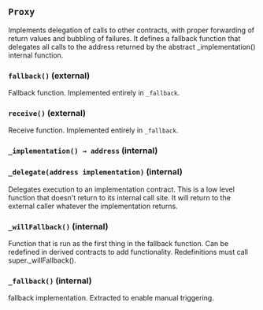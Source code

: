 ## `Proxy`



Implements delegation of calls to other contracts, with proper
forwarding of return values and bubbling of failures.
It defines a fallback function that delegates all calls to the address
returned by the abstract _implementation() internal function.


### `fallback()` (external)



Fallback function.
Implemented entirely in `_fallback`.

### `receive()` (external)



Receive function.
Implemented entirely in `_fallback`.

### `_implementation() → address` (internal)





### `_delegate(address implementation)` (internal)



Delegates execution to an implementation contract.
This is a low level function that doesn't return to its internal call site.
It will return to the external caller whatever the implementation returns.


### `_willFallback()` (internal)



Function that is run as the first thing in the fallback function.
Can be redefined in derived contracts to add functionality.
Redefinitions must call super._willFallback().

### `_fallback()` (internal)



fallback implementation.
Extracted to enable manual triggering.


